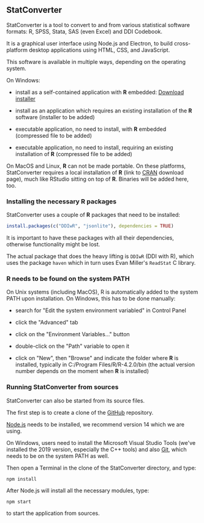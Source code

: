 ## StatConverter

StatConverter is a tool to convert to and from various statistical software formats: R, SPSS, Stata, SAS (even Excel) and DDI Codebook.

It is a graphical user interface using Node.js and Electron, to build cross-platform desktop applications using HTML, CSS, and JavaScript.

This software is available in multiple ways, depending on the operating system.

On Windows:

- install as a self-contained application with **R** embedded: <a href="https://github.com/RODA/Files/blob/main/StatConverter_Setup_1.0.0.exe?raw=true" class="btn">Download installer</a>

- install as an application which requires an existing installation of the **R** software (installer to be added)

- executable application, no need to install, with **R** embedded (compressed file to be added)

- executable application, no need to install, requiring an existing installation of **R** (compressed file to be added)


On MacOS and Linux, **R** can not be made portable. On these platforms, StatConverter requires a local installation of **R** (link to [CRAN](https://cran.r-project.org/bin/) download page), much like RStudio sitting on top of **R**. Binaries will be added here, too.



### Installing the necessary R packages

StatConverter uses a couple of **R** packages that need to be installed:

```r
install.packages(c("DDIwR", "jsonlite"), dependencies = TRUE)
```

It is important to have these packages with all their dependencies, otherwise functionality might be lost.

The actual package that does the heavy lifting is `DDIwR` (DDI with R), which uses the package `haven` which in turn uses Evan Miller's `ReadStat` C library.

### R needs to be found on the system PATH

On Unix systems (including MacOS), R is automatically added to the system PATH upon installation. On Windows, this has to be done manually:

- search for "Edit the system environment variabled" in Control Panel

- click the "Advanced" tab

- click on the "Environment Variables..." button

- double-click on the "Path" variable to open it

- click on "New", then "Browse" and indicate the folder where **R** is installed, typically in C:/Program Files/R/R-4.2.0/bin
(the actual version number depends on the moment when **R** is installed)

### Running StatConverter from sources

StatConverter can also be started from its source files.

The first step is to create a clone of the [GitHub](https://github.com/RODA/StatConverter) repository.

[Node.js](https://nodejs.org/download/release/v14.18.2/) needs to be installed, we recommend version 14 which we are using.

On Windows, users need to install the Microsoft Visual Studio Tools (we've installed the 2019 version, especially the C++ tools) and also [Git](https://git-scm.com/downloads), which needs to be on the system PATH as well.

Then open a Terminal in the clone of the StatConverter directory, and type:

```
npm install
```

After Node.js will install all the necessary modules, type:

```
npm start
```

to start the application from sources.
